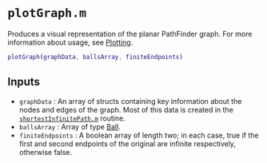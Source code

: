 # `plotGraph.m`

Produces a visual representation of the planar PathFinder graph. For more information about usage, see [Plotting](../../usage/basic.md#plotting).

```matlab
plotGraph(graphData, ballsArray, finiteEndpoints)
```

## Inputs

* `graphData` : An array of structs containing key information about the nodes and edges of the graph. Most of this data is created in the [`shortestInfinitePath.m`](shortestInfinitePath.md) routine.
* `ballsArray` : Array of type [Ball](Ball.md).
* `finiteEndpoints` : A boolean array of length two; in each case, true if the first and second endpoints of the original are infinite respectively, otherwise false.